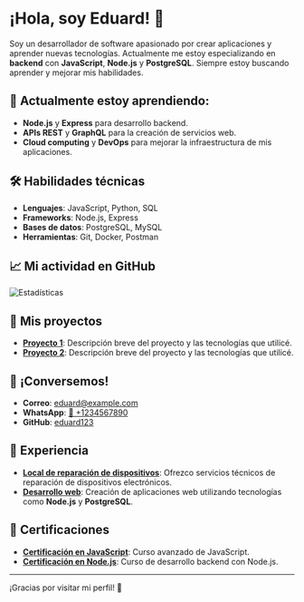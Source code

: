 # ¡Hola, soy Eduard! 👋

Soy un desarrollador de software apasionado por crear aplicaciones y aprender nuevas tecnologías. Actualmente me estoy especializando en **backend** con **JavaScript**, **Node.js** y **PostgreSQL**. Siempre estoy buscando aprender y mejorar mis habilidades.

## 📍 Actualmente estoy aprendiendo:
- **Node.js** y **Express** para desarrollo backend.
- **APIs REST** y **GraphQL** para la creación de servicios web.
- **Cloud computing** y **DevOps** para mejorar la infraestructura de mis aplicaciones.

## 🛠️ Habilidades técnicas
- **Lenguajes**: JavaScript, Python, SQL
- **Frameworks**: Node.js, Express
- **Bases de datos**: PostgreSQL, MySQL
- **Herramientas**: Git, Docker, Postman

## 📈 Mi actividad en GitHub
![Estadísticas](https://github-readme-stats.vercel.app/api?username=eduard123&show_icons=true&hide_title=true&count_private=true&hide=prs&theme=radical)

## 🌱 Mis proyectos
- **[Proyecto 1](https://github.com/eduard123/proyecto1)**: Descripción breve del proyecto y las tecnologías que utilicé.
- **[Proyecto 2](https://github.com/eduard123/proyecto2)**: Descripción breve del proyecto y las tecnologías que utilicé.

## 💬 ¡Conversemos!
- **Correo**: [eduard@example.com](mailto:eduard@example.com)
- **WhatsApp**: [📲 +1234567890](https://wa.me/1234567890)
- **GitHub**: [eduard123](https://github.com/eduard123)

## 💼 Experiencia
- **[Local de reparación de dispositivos](https://github.com/eduard123/local)**: Ofrezco servicios técnicos de reparación de dispositivos electrónicos.
- **[Desarrollo web](https://github.com/eduard123/webdev)**: Creación de aplicaciones web utilizando tecnologías como **Node.js** y **PostgreSQL**.

## 🔖 Certificaciones
- **[Certificación en JavaScript](https://www.example.com)**: Curso avanzado de JavaScript.
- **[Certificación en Node.js](https://www.example.com)**: Curso de desarrollo backend con Node.js.

---

¡Gracias por visitar mi perfil! 🚀

